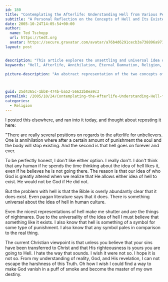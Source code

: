 ```yaml
---
id: 180
title: "Contemplating the Afterlife: Understanding Hell from Various Perspectives"
subtitle: "A Personal Reflection on the Concepts of Hell and Its Existence in Belief Systems"
date: 2005-10-24T14:05:54+00:00
author:
  name: Ted Tschopp
  url: https://tedt.org
  avatar: https://secure.gravatar.com/avatar/a76b4d6291cecb3a738896a971bfb903?s=512&d=mp&r=g
layout: post


description: "This article explores the unsettling and universal idea of hell, examining two main positions regarding the afterlife for unbelievers: annihilation and eternal damnation. The author's personal struggle with these concepts provides a thought-provoking analysis of human culture and religious beliefs."
keywords: "Hell, Afterlife, Annihilation, Eternal Damnation, Religion, Belief Systems, Christian Viewpoint, Pagan Literature, Symbolism, Punishment"

picture-description: "An abstract representation of the two concepts of hell: annihilation and eternal torment. The imagery is dark and unsettling, yet artful, symbolizing the profound and uncomfortable nature of these beliefs. It conveys the universality and nightmarish quality of hell in human culture.  In the style of antichrist, dark yellow and light red, jarosław jaśnikowski, monumental murals, god rays, gustave buchet, hercules seghers"



guid: 25d4365c-1bb8-474b-ba52-56622b8ea9c3
permalink: /2005/10/24/Contemplating-the-Afterlife-Understanding-Hell-from-Various-Perspectives/
categories:
  - Religion
---
```

I posted this elsewhere, and ran into it today, and thought about reposting it here:

"There are really several positions on regards to the afterlife for unbelievers. One is annihilation where after a certain amount of punishment the soul and the body will stop existing. And the second is that hell goes on forever and ever.

To be perfectly honest, I don't like either option. I really don't. I don't think that any human if he spends the time thinking about the idea of hell likes it, even if he believes he is not going there. The reason is that our idea of who God is greatly altered when we realize that He allows either idea of hell to exist. He would not be God if He did not.

But the problem with hell is that the Bible is overly abundantly clear that it does exist. Even pagan literature says that it does. There is something universal about the idea of hell in human culture.

Even the nicest representations of hell make me shutter and are the things of nightmares. Due to the universality of the idea of hell I must believe that something like it exists. I also know that hell is something of a symbol for some type of punishment. I also know that any symbol pales in comparison to the real thing.

The current Christian viewpoint is that unless you believe that your sins have been transferred to Christ and that His righteousness is yours you are going to Hell. I hate the way that sounds. I wish it were not so. I hope it is not so. From my understanding of reality, God, and His revelation, I can not escape the harshness of this Truth. Oh how I wish I could find a way to make God vanish in a puff of smoke and become the master of my own destiny.
